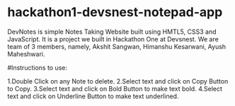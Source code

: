 # hackathon1-devsnest-notepad-app

DevNotes is simple Notes Taking Website built using HMTL5, CSS3 and JavaScript. It is a project we built in Hackathon One at Devsnest. We are team of 3 members, namely, Akshit Sangwan, Himanshu Kesarwani, Ayush Maheshwari.

#Instructions to use:

1.Double Click on any Note to delete.
2.Select text and click on Copy Button to Copy.
3.Select text and click on Bold Button to make text bold.
4.Select text and click on Underline Button to make text underlined.
